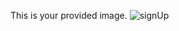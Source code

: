 This is your provided image.
![signUp](https://github.com/user-attachments/assets/55c1fa35-1261-4c7b-87c7-283d262c148a)
